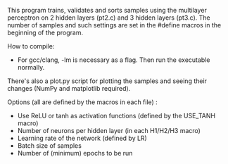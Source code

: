 This program trains, validates and sorts samples using the multilayer perceptron on 2 hidden layers (pt2.c) and 3 hidden layers (pt3.c). The number of samples and such settings are set in the #define macros in the beginning of the program.

How to compile:
- For gcc/clang, -lm is necessary as a flag. Then run the executable normally.

There's also a plot.py script for plotting the samples and seeing their changes (NumPy and matplotlib required).

Options (all are defined by the macros in each file) :
- Use ReLU or tanh as activation functions (defined by the USE_TANH macro)
- Number of neurons per hidden layer (in each H1/H2/H3 macro)
- Learning rate of the network (defined by LR)
- Batch size of samples
- Number of (minimum) epochs to be run
